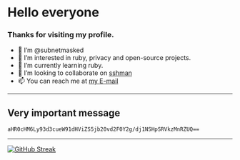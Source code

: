 # Hello everyone
### Thanks for visiting my profile.
- 👋 I’m @subnetmasked
- 👀 I’m interested in ruby, privacy and open-source projects.
- 🌱 I’m currently learning ruby.
- 💞️ I’m looking to collaborate on [sshman](https://github.com/subnetmasked/sshman)
- 📫 You can reach me at [my E-mail](mailto:subnetmasked@cock.li)
---
## Very important message
```base64
aHR0cHM6Ly93d3cueW91dHViZS5jb20vd2F0Y2g/dj1NSHpSRVkzMnRZUQ==
```
---
[![GitHub Streak](https://streak-stats.demolab.com?user=subnetmasked&theme=dark&hide_border=true&locale=da&date_format=j%20M%5B%20Y%5D)](https://git.io/streak-stats)
